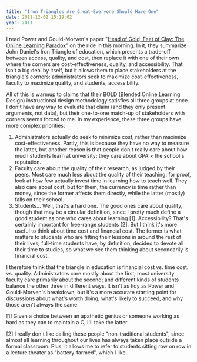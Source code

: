 ```yaml
---
title: "Iron Triangles Are Great—Everyone Should Have One"
date: 2011-12-02 15:19:02
year: 2011
---
```

I read Power and Gould-Morven's paper "<a href="http://www.irrodl.org/index.php/irrodl/article/view/916">Head of Gold, Feet of Clay: The Online Learning Paradox</a>" on the ride in this morning. In it, they summarize John Daniel's Iron Triangle of education, which presents a trade-off between access, quality, and cost, then replace it with one of their own where the corners are cost-effectiveness, quality, and accessibility. That isn't a big deal by itself, but it allows them to place stakeholders at the triangle's corners: administrators seek to maximize cost-effectiveness, faculty to maximize quality, and students, accessibility.

All of this is warmup to claims that their BOLD (Blended Online Learning Design) instructional design methodology satisfies all three groups at once. I don't have any way to evaluate that claim (and they only present arguments, not data), but their one-to-one match-up of stakeholders with corners seems forced to me. In my experience, these three groups have more complex priorities:
<ol>
  <li>Administrators actually do seek to minimize cost, rather than maximize cost-effectiveness. Partly, this is because they have no way to measure the latter, but another reason is that people don't really care about how much students learn at university; they care about GPA × the school's reputation.</li>
  <li>Faculty care about the quality of their research, as judged by their peers. Most care much less about the quality of their teaching: for proof, look at how few actually invest time in learning how to teach well. They also care about cost, but for them, the currency is time rather than money, since the former affects them directly, while the latter (mostly) falls on their school.</li>
  <li>Students… Well, that's a hard one. The good ones care about quality, though that may be a circular definition, since I pretty much define a good student as one who cares about learning [1]. Accessibility? That's certainly important for free-range students [2]. But I think it's more useful to think about time cost and financial cost. The former is what matters to students who are fitting their lessons in around the rest of their lives; full-time students have, by definition, decided to devote all their time to studies, so what we see them thinking about secondarily is financial cost.</li>
</ol>
I therefore think that the triangle in education is financial cost vs. time cost. vs. quality. Administrators care mostly about the first; most university faculty care primarily about the second; and different kinds of students balance the other three in different ways. It isn't as tidy as Power and Gould-Morven's breakdown, but it's a more accurate starting point for discussions about what's worth doing, what's likely to succeed, and why those aren't always the same.

[1] Given a choice between an apathetic genius or someone working as hard as they can to maintain a C, I'll take the latter.

[2] I really don't like calling these people "non-traditional students", since almost all learning throughout our lives has always taken place outside a formal classroom. Plus, it allows me to refer to students sitting row on row in a lecture theater as "battery-farmed", which I like.

